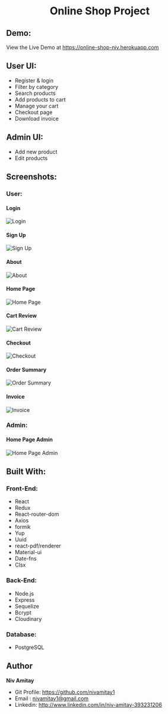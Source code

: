 <h1 align="center">Online Shop Project</h1>

## Demo:

View the Live Demo at https://online-shop-niv.herokuapp.com

## User UI:

- Register & login
- Filter by category
- Search products
- Add products to cart
- Manage your cart
- Checkout page
- Download invoice

## Admin UI:

- Add new product
- Edit products

## Screenshots:

### User:

#### Login

![Login](/screenshots/Login.png "Login")

#### Sign Up

![Sign Up](/screenshots/Sign-up.png "Sign Up")

#### About

![About](/screenshots/About.png "About")

#### Home Page

![Home Page](/screenshots/HomePage-client.png "Home Page")

#### Cart Review

![Cart Review](/screenshots/Cart-review.png "Cart Review")

#### Checkout

![Checkout](/screenshots/Checkout.png "Checkout")

#### Order Summary

![Order Summary](/screenshots/Order-summary.png "Order Summary")

#### Invoice

![Invoice](/screenshots/Invoice.png "Invoice")

### Admin:

#### Home Page Admin

![Home Page Admin](/screenshots/HomePage-client.png "Home Page")

## Built With:

### Front-End:

- React
- Redux
- React-router-dom
- Axios
- formik
- Yup
- Uuid
- react-pdf/renderer
- Material-ui
- Date-fns
- Clsx

### Back-End:

- Node.js
- Express
- Sequelize
- Bcrypt
- Cloudinary

### Database:

- PostgreSQL

## Author

**Niv Amitay**

- Git Profile: https://github.com/nivamitay1
- Email : nivamitay1@gmail.com
- Linkedin: http://www.linkedin.com/in/niv-amitay-393231206
